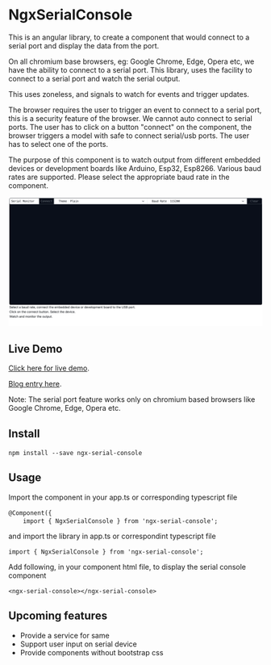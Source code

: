 # NgxSerialConsole

This is an angular library, to create a component that would connect to a serial port and display the data from the port.

On all chromium base browsers, eg: Google Chrome, Edge, Opera etc, we have the ability to connect to a serial port.
This library, uses the facility to connect to a serial port and watch the serial output.

This uses zoneless, and signals to watch for events and trigger updates.

The browser requires the user to trigger an event to connect to a serial port, this is a security feature of the browser.
We cannot auto connect to serial ports.
The user has to click on a button "connect" on the component, the browser triggers a model with safe to connect serial/usb ports.
The user has to select one of the ports.

The purpose of this component is to watch output from different embedded devices or development boards like Arduino, Esp32, Esp8266.
Various baud rates are supported. Please select the appropriate baud rate in the component.

![Alt text](https://github.com/binuud/ngx-serial-console/blob/master/projects/ngx-serial-console/ngx-console-window.gif?raw=true "Sample Gif Capture")

## Live Demo

[Click here for live demo](https://binuud.com/staging/demo/serial-console).

[Blog entry here](https://binuud.com/blogs/serialconsole/).

Note: The serial port feature works only on chromium based browsers like Google Chrome, Edge, Opera etc.

## Install

```
npm install --save ngx-serial-console
```

## Usage

Import the component in your app.ts or corresponding typescript file
```
@Component({
    import { NgxSerialConsole } from 'ngx-serial-console';
```


and import the library in app.ts or correspondint typescript file

```
import { NgxSerialConsole } from 'ngx-serial-console';
```

Add following, in your component html file, to display the serial console component
```
<ngx-serial-console></ngx-serial-console>
```

## Upcoming features
* Provide a service for same
* Support user input on serial device
* Provide components without bootstrap css